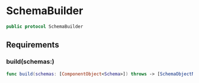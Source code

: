 # SchemaBuilder

``` swift
public protocol SchemaBuilder
```

## Requirements

### build(schemas:​)

``` swift
func build(schemas: [ComponentObject<Schema>]) throws -> [SchemaObjectNode]
```
